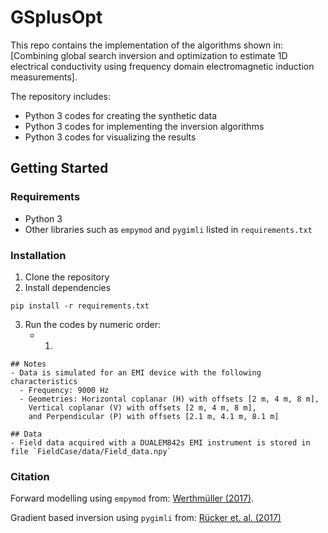# GSplusOpt

This repo contains the implementation of the algorithms shown in: [Combining global search inversion and optimization to estimate 1D electrical conductivity using frequency domain electromagnetic induction measurements].

The repository includes:
- Python 3 codes for creating the synthetic data
- Python 3 codes for implementing the inversion algorithms
- Python 3 codes for visualizing the results

 ## Getting Started

### Requirements
- Python 3
- Other libraries such as `empymod` and `pygimli` listed in `requirements.txt`

### Installation
1. Clone the repository
2. Install dependencies
```
pip install -r requirements.txt
```
3. Run the codes by numeric order:
   - 1.
```
## Notes
- Data is simulated for an EMI device with the following characteristics
  - Frequency: 9000 Hz
  - Geometries: Horizontal coplanar (H) with offsets [2 m, 4 m, 8 m],
    Vertical coplanar (V) with offsets [2 m, 4 m, 8 m],
    and Perpendicular (P) with offsets [2.1 m, 4.1 m, 8.1 m]

## Data
- Field data acquired with a DUALEM842s EMI instrument is stored in file `FieldCase/data/Field_data.npy`
```

### Citation
Forward modelling using `empymod` from: [Werthmüller (2017)](<https://doi.org/10.1190/geo2016-0626.1>).

Gradient based inversion using `pygimli` from: [Rücker et. al. (2017)](<http://dx.doi.org/10.1016/j.cageo.2017.07.011>)
